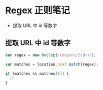 # Regex 正则笔记



* 提取 URL 中 id 等数字



## 提取 URL 中 id 等数字

```js
var regex = new RegExp(/coupon\/(\d+)/);

var matches = location.href.match(regex);

if (matches && matches[1]) {
  // ...
}
```

